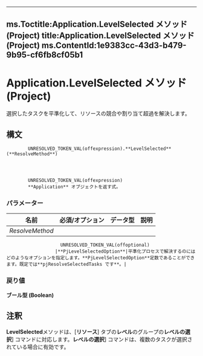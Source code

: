 

---
ms.Toctitle:Application.LevelSelected メソッド (Project)
title:Application.LevelSelected メソッド (Project)
ms.ContentId:1e9383cc-43d3-b479-9b95-cf6fb8cf05b1
---
# Application.LevelSelected メソッド (Project)




選択したタスクを平準化して、リソースの競合や割り当て超過を解決します。

## 構文

            UNRESOLVED_TOKEN_VAL(offexpression).**LevelSelected**(**ResolveMethod**)




            UNRESOLVED_TOKEN_VAL(offexpression)
            **Application** オブジェクトを返す式。

### パラメーター

|**名前**|**必須/オプション**|**データ型**|**説明**|
|---|---|---|---|
|*ResolveMethod*|
                        UNRESOLVED_TOKEN_VAL(offoptional)
                      |**PjLevelSelectedOption**|平準化プロセスで解決するのにはどのようなオプションを指定します。**PjLevelSelectedOption**定数であることができます。既定では**pjResolveSelectedTasks です**。|



### 戻り値
**ブール型 (Boolean)**





## 注釈
**LevelSelected**メソッドは、[**リソース**] タブの**レベル**のグループの**レベルの選択**] コマンドに対応します。**レベルの選択**] コマンドは、複数のタスクが選択されている場合に有効です。





